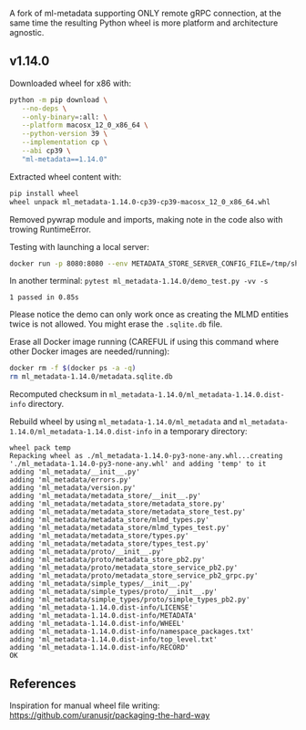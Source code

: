 A fork of ml-metadata supporting ONLY remote gRPC connection,
at the same time the resulting Python wheel is more platform and architecture agnostic.

## v1.14.0

Downloaded wheel for x86 with:

```sh
python -m pip download \
   --no-deps \
   --only-binary=:all: \
   --platform macosx_12_0_x86_64 \
   --python-version 39 \
   --implementation cp \
   --abi cp39 \
   "ml-metadata==1.14.0"
```

Extracted wheel content with: 

```sh
pip install wheel
wheel unpack ml_metadata-1.14.0-cp39-cp39-macosx_12_0_x86_64.whl
```

Removed pywrap module and imports, making note in the code also with trowing RuntimeError.

Testing with launching a local server:

```sh
docker run -p 8080:8080 --env METADATA_STORE_SERVER_CONFIG_FILE=/tmp/shared/conn_config.pb --volume ./ml_metadata-1.14.0:/tmp/shared gcr.io/tfx-oss-public/ml_metadata_store_server:1.14.0
```

In another terminal: `pytest ml_metadata-1.14.0/demo_test.py -vv -s`

```
1 passed in 0.85s
```

Please notice the demo can only work once as creating the MLMD entities twice is not allowed. You might erase the `.sqlite.db` file.

Erase all Docker image running (CAREFUL if using this command where other Docker images are needed/running):
```sh
docker rm -f $(docker ps -a -q)
rm ml_metadata-1.14.0/metadata.sqlite.db
```

Recomputed checksum in `ml_metadata-1.14.0/ml_metadata-1.14.0.dist-info` directory.

Rebuild wheel by using `ml_metadata-1.14.0/ml_metadata` and `ml_metadata-1.14.0/ml_metadata-1.14.0.dist-info` in a temporary directory:

```
wheel pack temp
Repacking wheel as ./ml_metadata-1.14.0-py3-none-any.whl...creating './ml_metadata-1.14.0-py3-none-any.whl' and adding 'temp' to it
adding 'ml_metadata/__init__.py'
adding 'ml_metadata/errors.py'
adding 'ml_metadata/version.py'
adding 'ml_metadata/metadata_store/__init__.py'
adding 'ml_metadata/metadata_store/metadata_store.py'
adding 'ml_metadata/metadata_store/metadata_store_test.py'
adding 'ml_metadata/metadata_store/mlmd_types.py'
adding 'ml_metadata/metadata_store/mlmd_types_test.py'
adding 'ml_metadata/metadata_store/types.py'
adding 'ml_metadata/metadata_store/types_test.py'
adding 'ml_metadata/proto/__init__.py'
adding 'ml_metadata/proto/metadata_store_pb2.py'
adding 'ml_metadata/proto/metadata_store_service_pb2.py'
adding 'ml_metadata/proto/metadata_store_service_pb2_grpc.py'
adding 'ml_metadata/simple_types/__init__.py'
adding 'ml_metadata/simple_types/proto/__init__.py'
adding 'ml_metadata/simple_types/proto/simple_types_pb2.py'
adding 'ml_metadata-1.14.0.dist-info/LICENSE'
adding 'ml_metadata-1.14.0.dist-info/METADATA'
adding 'ml_metadata-1.14.0.dist-info/WHEEL'
adding 'ml_metadata-1.14.0.dist-info/namespace_packages.txt'
adding 'ml_metadata-1.14.0.dist-info/top_level.txt'
adding 'ml_metadata-1.14.0.dist-info/RECORD'
OK
```

## References

Inspiration for manual wheel file writing: https://github.com/uranusjr/packaging-the-hard-way
